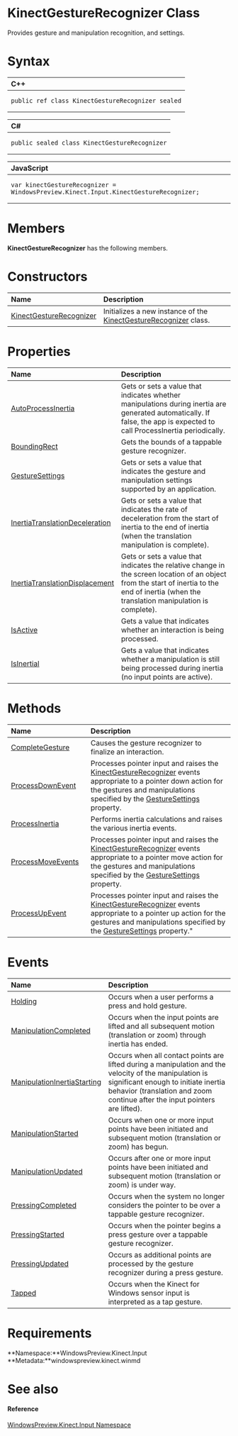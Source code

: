KinectGestureRecognizer Class  
=============================  

Provides gesture and manipulation recognition, and settings. <span id="syntaxSection"></span>

Syntax  
======  

<table>
<colgroup>
<col width="100%" />
</colgroup>
<thead>
<tr class="header">
<th align="left">C++</th>
</tr>
</thead>
<tbody>
<tr class="odd">
<td align="left"><pre><code>public ref class KinectGestureRecognizer sealed</code></pre></td>
</tr>
</tbody>
</table>

<table>
<colgroup>
<col width="100%" />
</colgroup>
<thead>
<tr class="header">
<th align="left">C#</th>
</tr>
</thead>
<tbody>
<tr class="odd">
<td align="left"><pre><code>public sealed class KinectGestureRecognizer</code></pre></td>
</tr>
</tbody>
</table>

<table>
<colgroup>
<col width="100%" />
</colgroup>
<thead>
<tr class="header">
<th align="left">JavaScript</th>
</tr>
</thead>
<tbody>
<tr class="odd">
<td align="left"><pre><code>var kinectGestureRecognizer = WindowsPreview.Kinect.Input.KinectGestureRecognizer;</code></pre></td>
</tr>
</tbody>
</table>

<span id="classMembersSection"></span>

Members  
=======  

**KinectGestureRecognizer** has the following members.  

<span id="publicconstructorsSection"></span>

Constructors  
============  

<table>
<colgroup>
<col width="30%" />
<col width="60%" />
</colgroup>
<thead>
<tr class="header">
<th align="left">Name</th>
<th align="left">Description</th>
</tr>
</thead>
<tbody>
<tr class="odd">
<td align="left"><a href="KinectGestureRecognizer/KinectGestureRecognizer.md">KinectGestureRecognizer</a></td>
<td align="left">Initializes a new instance of the <a href="">KinectGestureRecognizer</a> class.</td>
</tr>
</tbody>
</table>

<span id="publicpropertiesSection"></span>

Properties  
==========  

<table>
<colgroup>
<col width="30%" />
<col width="60%" />
</colgroup>
<thead>
<tr class="header">
<th align="left">Name</th>
<th align="left">Description</th>
</tr>
</thead>
<tbody>
<tr class="odd">
<td align="left"><a href="KinectGestureRecognizer/Properties/AutoProcessInertia_Property.md">AutoProcessInertia</a></td>
<td align="left">Gets or sets a value that indicates whether manipulations during inertia are generated automatically. If false, the app is expected to call ProcessInertia periodically.</td>
</tr>
<tr class="even">
<td align="left"><a href="KinectGestureRecognizer/Properties/BoundingRect_Property.md">BoundingRect</a></td>
<td align="left">Gets the bounds of a tappable gesture recognizer.</td>
</tr>
<tr class="odd">
<td align="left"><a href="KinectGestureRecognizer/Properties/GestureSettings_Property.md">GestureSettings</a></td>
<td align="left">Gets or sets a value that indicates the gesture and manipulation settings supported by an application.</td>
</tr>
<tr class="even">
<td align="left"><a href="KinectGestureRecognizer/Properties/InertiaTranslationDecelera.md">InertiaTranslationDeceleration</a></td>
<td align="left">Gets or sets a value that indicates the rate of deceleration from the start of inertia to the end of inertia (when the translation manipulation is complete).</td>
</tr>
<tr class="odd">
<td align="left"><a href="KinectGestureRecognizer/Properties/InertiaTranslationDisplace.md">InertiaTranslationDisplacement</a></td>
<td align="left">Gets or sets a value that indicates the relative change in the screen location of an object from the start of inertia to the end of inertia (when the translation manipulation is complete).</td>
</tr>
<tr class="even">
<td align="left"><a href="KinectGestureRecognizer/Properties/IsActive_Property.md">IsActive</a></td>
<td align="left">Gets a value that indicates whether an interaction is being processed.</td>
</tr>
<tr class="odd">
<td align="left"><a href="KinectGestureRecognizer/Properties/IsInertial_Property.md">IsInertial</a></td>
<td align="left">Gets a value that indicates whether a manipulation is still being processed during inertia (no input points are active).</td>
</tr>
</tbody>
</table>

<span id="publicmethodsSection"></span>

Methods  
=======  

<table>
<colgroup>
<col width="30%" />
<col width="60%" />
</colgroup>
<thead>
<tr class="header">
<th align="left">Name</th>
<th align="left">Description</th>
</tr>
</thead>
<tbody>
<tr class="odd">
<td align="left"><a href="KinectGestureRecognizer/Methods/CompleteGesture_Method.md">CompleteGesture</a></td>
<td align="left">Causes the gesture recognizer to finalize an interaction.</td>
</tr>
<tr class="even">
<td align="left"><a href="KinectGestureRecognizer/Methods/ProcessDownEvent_Method.md">ProcessDownEvent</a></td>
<td align="left">Processes pointer input and raises the <a href="">KinectGestureRecognizer</a> events appropriate to a pointer down action for the gestures and manipulations specified by the <a href="KinectGestureRecognizer/Properties/GestureSettings_Property.md">GestureSettings</a> property.</td>
</tr>
<tr class="odd">
<td align="left"><a href="KinectGestureRecognizer/Methods/ProcessInertia_Method.md">ProcessInertia</a></td>
<td align="left">Performs inertia calculations and raises the various inertia events.</td>
</tr>
<tr class="even">
<td align="left"><a href="KinectGestureRecognizer/Methods/ProcessMoveEvents_Method.md">ProcessMoveEvents</a></td>
<td align="left">Processes pointer input and raises the <a href="">KinectGestureRecognizer</a> events appropriate to a pointer move action for the gestures and manipulations specified by the <a href="KinectGestureRecognizer/Properties/GestureSettings_Property.md">GestureSettings</a> property.</td>
</tr>
<tr class="odd">
<td align="left"><a href="KinectGestureRecognizer/Methods/ProcessUpEvent_Method.md">ProcessUpEvent</a></td>
<td align="left">Processes pointer input and raises the <a href="">KinectGestureRecognizer</a> events appropriate to a pointer up action for the gestures and manipulations specified by the <a href="KinectGestureRecognizer/Properties/GestureSettings_Property.md">GestureSettings</a> property.&quot;</td>
</tr>
</tbody>
</table>

<span id="publiceventsSection"></span>

Events  
======  

<table>
<colgroup>
<col width="30%" />
<col width="60%" />
</colgroup>
<thead>
<tr class="header">
<th align="left">Name</th>
<th align="left">Description</th>
</tr>
</thead>
<tbody>
<tr class="odd">
<td align="left"><a href="KinectGestureRecognizer/Events/Holding_Event.md">Holding</a></td>
<td align="left">Occurs when a user performs a press and hold gesture.</td>
</tr>
<tr class="even">
<td align="left"><a href="KinectGestureRecognizer/Events/ManipulationCompleted_Event.md">ManipulationCompleted</a></td>
<td align="left">Occurs when the input points are lifted and all subsequent motion (translation or zoom) through inertia has ended.</td>
</tr>
<tr class="odd">
<td align="left"><a href="KinectGestureRecognizer/Events/ManipulationInertiaStarting.md">ManipulationInertiaStarting</a></td>
<td align="left">Occurs when all contact points are lifted during a manipulation and the velocity of the manipulation is significant enough to initiate inertia behavior (translation and zoom continue after the input pointers are lifted).</td>
</tr>
<tr class="even">
<td align="left"><a href="KinectGestureRecognizer/Events/ManipulationStarted_Event.md">ManipulationStarted</a></td>
<td align="left">Occurs when one or more input points have been initiated and subsequent motion (translation or zoom) has begun.</td>
</tr>
<tr class="odd">
<td align="left"><a href="KinectGestureRecognizer/Events/ManipulationUpdated_Event.md">ManipulationUpdated</a></td>
<td align="left">Occurs after one or more input points have been initiated and subsequent motion (translation or zoom) is under way.</td>
</tr>
<tr class="even">
<td align="left"><a href="KinectGestureRecognizer/Events/PressingCompleted_Event.md">PressingCompleted</a></td>
<td align="left">Occurs when the system no longer considers the pointer to be over a tappable gesture recognizer.</td>
</tr>
<tr class="odd">
<td align="left"><a href="KinectGestureRecognizer/Events/PressingStarted_Event.md">PressingStarted</a></td>
<td align="left">Occurs when the pointer begins a press gesture over a tappable gesture recognizer.</td>
</tr>
<tr class="even">
<td align="left"><a href="KinectGestureRecognizer/Events/PressingUpdated_Event.md">PressingUpdated</a></td>
<td align="left">Occurs as additional points are processed by the gesture recognizer during a press gesture.</td>
</tr>
<tr class="odd">
<td align="left"><a href="KinectGestureRecognizer/Events/Tapped_Event.md">Tapped</a></td>
<td align="left">Occurs when the Kinect for Windows sensor input is interpreted as a tap gesture.</td>
</tr>
</tbody>
</table>

<span id="requirements"></span>

Requirements  
============  

**Namespace:**WindowsPreview.Kinect.Input  
**Metadata:**windowspreview.kinect.winmd  

<span id="ID4EV"></span>

See also  
========  

<span id="ID4EX"></span>
#### Reference  

[WindowsPreview.Kinect.Input Namespace](../Kinect.Input.md)  



<!--Please do not edit the data in the comment block below.-->
<!--
TOCTitle : KinectGestureRecognizer Class
RLTitle : KinectGestureRecognizer Class
KeywordK : KinectGestureRecognizer class, about
HelpPriority : 2
TopicType : apiref
KeywordF : WindowsPreview.Kinect.Input.KinectGestureRecognizer
KeywordF : KinectGestureRecognizer
KeywordF : WindowsPreview.Kinect.Input.KinectGestureRecognizer
KeywordA : T:WindowsPreview.Kinect.Input.KinectGestureRecognizer
AssetID : T:WindowsPreview.Kinect.Input.KinectGestureRecognizer
Locale : en-us
CommunityContent : 1
APIType : Managed
APILocation : windowspreview.kinect.winmd
APIName : WindowsPreview.Kinect.Input.KinectGestureRecognizer
TargetOS : Windows
TopicType : kbSyntax
DevLang : VB
DevLang : CSharp
DevLang : JavaScript
DevLang : C++
DocSet : K4Wv2
ProjType : K4Wv2Proj
Technology : Kinect for Windows
Product : Kinect for Windows SDK v2
productversion : 20
-->
